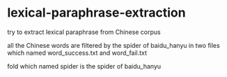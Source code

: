 # lexical-paraphrase-extraction
try to extract lexical paraphrase from Chinese corpus

all the Chinese words are filtered by the spider of baidu_hanyu in two files which named word_success.txt and word_fail.txt

fold which named spider is the spider of baidu_hanyu

